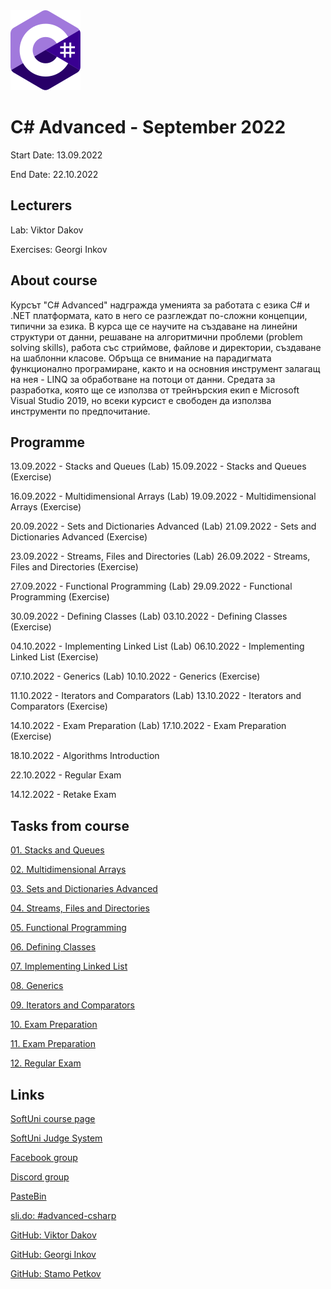 <picture>
  <img alt="C# Logo" src="CSharp.svg">
</picture>



# C# Advanced - September 2022

Start Date: 13.09.2022

End Date: 22.10.2022


## Lecturers

Lab: Viktor Dakov

Exercises: Georgi Inkov


## About course 

Курсът "C# Advanced" надгражда уменията за работата с езика C# и .NET платформата, като в него се разглеждат по-сложни концепции, типични за езика. В курса ще се научите на създаване на линейни структури от данни, решаване на алгоритмични проблеми (problem solving skills), работа със стриймове, файлове и директории, създаване на шаблонни класове. Обръща се внимание на парадигмата функционално програмиране, както и на основния инструмент залагащ на нея - LINQ за обработване на потоци от данни. Средата за разработка, която ще се използва от трейнърския екип е Microsoft Visual Studio 2019, но всеки курсист е свободен да използва инструменти по предпочитание.


## Programmе

13.09.2022 - Stacks and Queues (Lab)
15.09.2022 - Stacks and Queues (Exercise)

16.09.2022 - Multidimensional Arrays (Lab)
19.09.2022 - Multidimensional Arrays (Exercise)

20.09.2022 - Sets and Dictionaries Advanced (Lab)
21.09.2022 - Sets and Dictionaries Advanced (Exercise)

23.09.2022 - Streams, Files and Directories (Lab)
26.09.2022 - Streams, Files and Directories (Exercise)

27.09.2022 - Functional Programming (Lab)
29.09.2022 - Functional Programming (Exercise)

30.09.2022 - Defining Classes (Lab) 
03.10.2022 - Defining Classes (Exercise)

04.10.2022 - Implementing Linked List (Lab)
06.10.2022 - Implementing Linked List (Exercise)

07.10.2022 - Generics (Lab)
10.10.2022 - Generics (Exercise)

11.10.2022 - Iterators and Comparators (Lab)
13.10.2022 - Iterators and Comparators (Exercise)

14.10.2022 - Exam Preparation (Lab)
17.10.2022 - Exam Preparation (Exercise)

18.10.2022 - Algorithms Introduction

22.10.2022 - Regular Exam

14.12.2022 - Retake Exam


## Tasks from course

[01. Stacks and Queues](01.Stacks-and-Queues)

[02. Multidimensional Arrays](02.Multidimensional-Arrays)

[03. Sets and Dictionaries Advanced](03.Sets-and-Dictionaries-Advanced)

[04. Streams, Files and Directories](04.Streams-Files-and-Directories)

[05. Functional Programming](05.Functional-Programming)

[06. Defining Classes](06.Defining-Classes)

[07. Implementing Linked List](07.Implementing-Linked-List)

[08. Generics](8.Generics)

[09. Iterators and Comparators](09.Iterators-and-Comparators)

[10. Exam Preparation](10.Exam-Preparation)

[11. Exam Preparation](11.Exam-Preparation)

[12. Regular Exam](12.Regular-Exam)


## Links 

[SoftUni course page](https://softuni.bg/trainings/3842/csharp-advanced-september-2022#lesson-44651)

[SoftUni Judge System](https://judge.softuni.org/Contests#!/List/ByCategory/179/CSharp-Advanced)

[Facebook group](https://www.facebook.com/groups/CsharpAdvancedSeptember2022)

[Discord group](https://discord.gg/bzsrnZVb)

[PasteBin](https://pastebin.com/)

[sli.do: #advanced-csharp](https://app.sli.do/event/9wqZR3PGu5xLwWAmXKjw7x/live/questions)

[GitHub: Viktor Dakov](https://github.com/wikss)

[GitHub: Georgi Inkov](https://github.com/GoShow)

[GitHub: Stamo Petkov](https://github.com/stamo)


